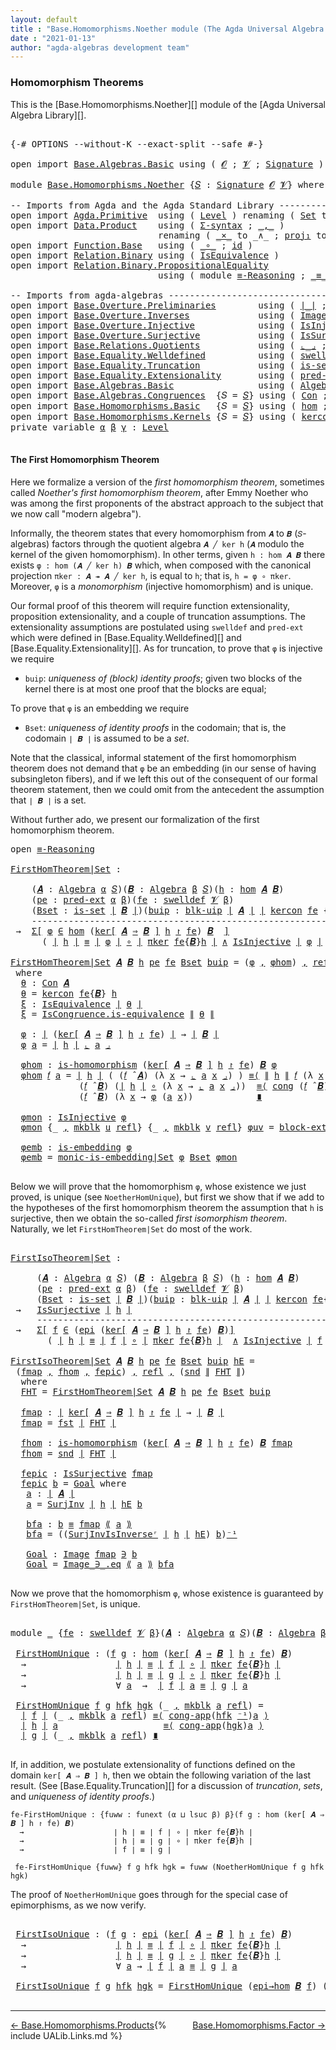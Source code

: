 ```yaml
---
layout: default
title : "Base.Homomorphisms.Noether module (The Agda Universal Algebra Library)"
date : "2021-01-13"
author: "agda-algebras development team"
---
```


### <a id="homomorphism-theorems">Homomorphism Theorems</a>

This is the [Base.Homomorphisms.Noether][] module of the [Agda Universal Algebra Library][].

<pre class="Agda">

<a id="337" class="Symbol">{-#</a> <a id="341" class="Keyword">OPTIONS</a> <a id="349" class="Pragma">--without-K</a> <a id="361" class="Pragma">--exact-split</a> <a id="375" class="Pragma">--safe</a> <a id="382" class="Symbol">#-}</a>

<a id="387" class="Keyword">open</a> <a id="392" class="Keyword">import</a> <a id="399" href="Base.Algebras.Basic.html" class="Module">Base.Algebras.Basic</a> <a id="419" class="Keyword">using</a> <a id="425" class="Symbol">(</a> <a id="427" href="Base.Algebras.Basic.html#1160" class="Generalizable">𝓞</a> <a id="429" class="Symbol">;</a> <a id="431" href="Base.Algebras.Basic.html#1162" class="Generalizable">𝓥</a> <a id="433" class="Symbol">;</a> <a id="435" href="Base.Algebras.Basic.html#3888" class="Function">Signature</a> <a id="445" class="Symbol">)</a>

<a id="448" class="Keyword">module</a> <a id="455" href="Base.Homomorphisms.Noether.html" class="Module">Base.Homomorphisms.Noether</a> <a id="482" class="Symbol">{</a><a id="483" href="Base.Homomorphisms.Noether.html#483" class="Bound">𝑆</a> <a id="485" class="Symbol">:</a> <a id="487" href="Base.Algebras.Basic.html#3888" class="Function">Signature</a> <a id="497" href="Base.Algebras.Basic.html#1160" class="Generalizable">𝓞</a> <a id="499" href="Base.Algebras.Basic.html#1162" class="Generalizable">𝓥</a><a id="500" class="Symbol">}</a> <a id="502" class="Keyword">where</a>

<a id="509" class="Comment">-- Imports from Agda and the Agda Standard Library ---------------------------------------</a>
<a id="600" class="Keyword">open</a> <a id="605" class="Keyword">import</a> <a id="612" href="Agda.Primitive.html" class="Module">Agda.Primitive</a>  <a id="628" class="Keyword">using</a> <a id="634" class="Symbol">(</a> <a id="636" href="Agda.Primitive.html#597" class="Postulate">Level</a> <a id="642" class="Symbol">)</a> <a id="644" class="Keyword">renaming</a> <a id="653" class="Symbol">(</a> <a id="655" href="Agda.Primitive.html#326" class="Primitive">Set</a> <a id="659" class="Symbol">to</a> <a id="662" class="Primitive">Type</a> <a id="667" class="Symbol">)</a>
<a id="669" class="Keyword">open</a> <a id="674" class="Keyword">import</a> <a id="681" href="Data.Product.html" class="Module">Data.Product</a>    <a id="697" class="Keyword">using</a> <a id="703" class="Symbol">(</a> <a id="705" href="Data.Product.html#916" class="Function">Σ-syntax</a> <a id="714" class="Symbol">;</a> <a id="716" href="Agda.Builtin.Sigma.html#236" class="InductiveConstructor Operator">_,_</a> <a id="720" class="Symbol">)</a>
                            <a id="750" class="Keyword">renaming</a> <a id="759" class="Symbol">(</a> <a id="761" href="Data.Product.html#1167" class="Function Operator">_×_</a> <a id="765" class="Symbol">to</a> <a id="768" class="Function Operator">_∧_</a> <a id="772" class="Symbol">;</a> <a id="774" href="Agda.Builtin.Sigma.html#252" class="Field">proj₁</a> <a id="780" class="Symbol">to</a> <a id="783" class="Field">fst</a> <a id="787" class="Symbol">;</a> <a id="789" href="Agda.Builtin.Sigma.html#264" class="Field">proj₂</a> <a id="795" class="Symbol">to</a> <a id="798" class="Field">snd</a><a id="801" class="Symbol">)</a>
<a id="803" class="Keyword">open</a> <a id="808" class="Keyword">import</a> <a id="815" href="Function.Base.html" class="Module">Function.Base</a>   <a id="831" class="Keyword">using</a> <a id="837" class="Symbol">(</a> <a id="839" href="Function.Base.html#1031" class="Function Operator">_∘_</a> <a id="843" class="Symbol">;</a> <a id="845" href="Function.Base.html#615" class="Function">id</a> <a id="848" class="Symbol">)</a>
<a id="850" class="Keyword">open</a> <a id="855" class="Keyword">import</a> <a id="862" href="Relation.Binary.html" class="Module">Relation.Binary</a> <a id="878" class="Keyword">using</a> <a id="884" class="Symbol">(</a> <a id="886" href="Relation.Binary.Structures.html#1522" class="Record">IsEquivalence</a> <a id="900" class="Symbol">)</a>
<a id="902" class="Keyword">open</a> <a id="907" class="Keyword">import</a> <a id="914" href="Relation.Binary.PropositionalEquality.html" class="Module">Relation.Binary.PropositionalEquality</a>
                            <a id="980" class="Keyword">using</a> <a id="986" class="Symbol">(</a> <a id="988" class="Keyword">module</a> <a id="995" href="Relation.Binary.PropositionalEquality.Core.html#2708" class="Module">≡-Reasoning</a> <a id="1007" class="Symbol">;</a> <a id="1009" href="Agda.Builtin.Equality.html#151" class="Datatype Operator">_≡_</a> <a id="1013" class="Symbol">;</a> <a id="1015" href="Relation.Binary.PropositionalEquality.Core.html#1130" class="Function">cong</a> <a id="1020" class="Symbol">;</a> <a id="1022" href="Agda.Builtin.Equality.html#208" class="InductiveConstructor">refl</a> <a id="1027" class="Symbol">;</a> <a id="1029" href="Relation.Binary.PropositionalEquality.Core.html#1461" class="Function">cong-app</a> <a id="1038" class="Symbol">)</a>

<a id="1041" class="Comment">-- Imports from agda-algebras --------------------------------------------------------------</a>
<a id="1134" class="Keyword">open</a> <a id="1139" class="Keyword">import</a> <a id="1146" href="Base.Overture.Preliminaries.html" class="Module">Base.Overture.Preliminaries</a>        <a id="1181" class="Keyword">using</a> <a id="1187" class="Symbol">(</a> <a id="1189" href="Base.Overture.Preliminaries.html#4402" class="Function Operator">∣_∣</a> <a id="1193" class="Symbol">;</a> <a id="1195" href="Base.Overture.Preliminaries.html#4440" class="Function Operator">∥_∥</a> <a id="1199" class="Symbol">;</a> <a id="1201" href="Base.Overture.Preliminaries.html#4995" class="Function Operator">_⁻¹</a> <a id="1205" class="Symbol">)</a>
<a id="1207" class="Keyword">open</a> <a id="1212" class="Keyword">import</a> <a id="1219" href="Base.Overture.Inverses.html" class="Module">Base.Overture.Inverses</a>             <a id="1254" class="Keyword">using</a> <a id="1260" class="Symbol">(</a> <a id="1262" href="Base.Overture.Inverses.html#1097" class="Datatype Operator">Image_∋_</a> <a id="1271" class="Symbol">)</a>
<a id="1273" class="Keyword">open</a> <a id="1278" class="Keyword">import</a> <a id="1285" href="Base.Overture.Injective.html" class="Module">Base.Overture.Injective</a>            <a id="1320" class="Keyword">using</a> <a id="1326" class="Symbol">(</a> <a id="1328" href="Base.Overture.Injective.html#1280" class="Function">IsInjective</a> <a id="1340" class="Symbol">)</a>
<a id="1342" class="Keyword">open</a> <a id="1347" class="Keyword">import</a> <a id="1354" href="Base.Overture.Surjective.html" class="Module">Base.Overture.Surjective</a>           <a id="1389" class="Keyword">using</a> <a id="1395" class="Symbol">(</a> <a id="1397" href="Base.Overture.Surjective.html#1692" class="Function">IsSurjective</a> <a id="1410" class="Symbol">;</a> <a id="1412" href="Base.Overture.Surjective.html#2311" class="Function">SurjInv</a> <a id="1420" class="Symbol">;</a> <a id="1422" href="Base.Overture.Surjective.html#2621" class="Function">SurjInvIsInverseʳ</a> <a id="1440" class="Symbol">)</a>
<a id="1442" class="Keyword">open</a> <a id="1447" class="Keyword">import</a> <a id="1454" href="Base.Relations.Quotients.html" class="Module">Base.Relations.Quotients</a>           <a id="1489" class="Keyword">using</a> <a id="1495" class="Symbol">(</a> <a id="1497" href="Base.Relations.Quotients.html#5597" class="Function Operator">⌞_⌟</a> <a id="1501" class="Symbol">;</a> <a id="1503" href="Base.Relations.Quotients.html#4797" class="InductiveConstructor">mkblk</a> <a id="1509" class="Symbol">;</a> <a id="1511" href="Base.Relations.Quotients.html#5406" class="Function Operator">⟪_⟫</a> <a id="1515" class="Symbol">)</a>
<a id="1517" class="Keyword">open</a> <a id="1522" class="Keyword">import</a> <a id="1529" href="Base.Equality.Welldefined.html" class="Module">Base.Equality.Welldefined</a>          <a id="1564" class="Keyword">using</a> <a id="1570" class="Symbol">(</a> <a id="1572" href="Base.Equality.Welldefined.html#2671" class="Function">swelldef</a> <a id="1581" class="Symbol">)</a>
<a id="1583" class="Keyword">open</a> <a id="1588" class="Keyword">import</a> <a id="1595" href="Base.Equality.Truncation.html" class="Module">Base.Equality.Truncation</a>           <a id="1630" class="Keyword">using</a> <a id="1636" class="Symbol">(</a> <a id="1638" href="Base.Equality.Truncation.html#6546" class="Function">is-set</a> <a id="1645" class="Symbol">;</a> <a id="1647" href="Base.Equality.Truncation.html#10819" class="Function">blk-uip</a> <a id="1655" class="Symbol">;</a> <a id="1657" href="Base.Equality.Truncation.html#7317" class="Function">is-embedding</a> <a id="1670" class="Symbol">;</a> <a id="1672" href="Base.Equality.Truncation.html#9390" class="Function">monic-is-embedding|Set</a> <a id="1695" class="Symbol">)</a>
<a id="1697" class="Keyword">open</a> <a id="1702" class="Keyword">import</a> <a id="1709" href="Base.Equality.Extensionality.html" class="Module">Base.Equality.Extensionality</a>       <a id="1744" class="Keyword">using</a> <a id="1750" class="Symbol">(</a> <a id="1752" href="Base.Equality.Extensionality.html#3111" class="Function">pred-ext</a> <a id="1761" class="Symbol">;</a> <a id="1763" href="Base.Equality.Extensionality.html#4708" class="Function">block-ext|uip</a> <a id="1777" class="Symbol">)</a>
<a id="1779" class="Keyword">open</a> <a id="1784" class="Keyword">import</a> <a id="1791" href="Base.Algebras.Basic.html" class="Module">Base.Algebras.Basic</a>                <a id="1826" class="Keyword">using</a> <a id="1832" class="Symbol">(</a> <a id="1834" href="Base.Algebras.Basic.html#6257" class="Function">Algebra</a> <a id="1842" class="Symbol">;</a> <a id="1844" href="Base.Algebras.Basic.html#9364" class="Function Operator">_̂_</a><a id="1847" class="Symbol">)</a>
<a id="1849" class="Keyword">open</a> <a id="1854" class="Keyword">import</a> <a id="1861" href="Base.Algebras.Congruences.html" class="Module">Base.Algebras.Congruences</a>  <a id="1888" class="Symbol">{</a><a id="1889" class="Argument">𝑆</a> <a id="1891" class="Symbol">=</a> <a id="1893" href="Base.Homomorphisms.Noether.html#483" class="Bound">𝑆</a><a id="1894" class="Symbol">}</a> <a id="1896" class="Keyword">using</a> <a id="1902" class="Symbol">(</a> <a id="1904" href="Base.Algebras.Congruences.html#2039" class="Function">Con</a> <a id="1908" class="Symbol">;</a> <a id="1910" href="Base.Algebras.Congruences.html#1853" class="Record">IsCongruence</a> <a id="1923" class="Symbol">)</a>
<a id="1925" class="Keyword">open</a> <a id="1930" class="Keyword">import</a> <a id="1937" href="Base.Homomorphisms.Basic.html" class="Module">Base.Homomorphisms.Basic</a>   <a id="1964" class="Symbol">{</a><a id="1965" class="Argument">𝑆</a> <a id="1967" class="Symbol">=</a> <a id="1969" href="Base.Homomorphisms.Noether.html#483" class="Bound">𝑆</a><a id="1970" class="Symbol">}</a> <a id="1972" class="Keyword">using</a> <a id="1978" class="Symbol">(</a> <a id="1980" href="Base.Homomorphisms.Basic.html#2682" class="Function">hom</a> <a id="1984" class="Symbol">;</a> <a id="1986" href="Base.Homomorphisms.Basic.html#2573" class="Function">is-homomorphism</a> <a id="2002" class="Symbol">;</a> <a id="2004" href="Base.Homomorphisms.Basic.html#4326" class="Function">epi</a> <a id="2008" class="Symbol">;</a> <a id="2010" href="Base.Homomorphisms.Basic.html#4787" class="Function">epi→hom</a> <a id="2018" class="Symbol">)</a>
<a id="2020" class="Keyword">open</a> <a id="2025" class="Keyword">import</a> <a id="2032" href="Base.Homomorphisms.Kernels.html" class="Module">Base.Homomorphisms.Kernels</a> <a id="2059" class="Symbol">{</a><a id="2060" class="Argument">𝑆</a> <a id="2062" class="Symbol">=</a> <a id="2064" href="Base.Homomorphisms.Noether.html#483" class="Bound">𝑆</a><a id="2065" class="Symbol">}</a> <a id="2067" class="Keyword">using</a> <a id="2073" class="Symbol">(</a> <a id="2075" href="Base.Homomorphisms.Kernels.html#2677" class="Function">kercon</a> <a id="2082" class="Symbol">;</a> <a id="2084" href="Base.Homomorphisms.Kernels.html#3085" class="Function Operator">ker[_⇒_]_↾_</a> <a id="2096" class="Symbol">;</a> <a id="2098" href="Base.Homomorphisms.Kernels.html#4574" class="Function">πker</a> <a id="2103" class="Symbol">)</a>
<a id="2105" class="Keyword">private</a> <a id="2113" class="Keyword">variable</a> <a id="2122" href="Base.Homomorphisms.Noether.html#2122" class="Generalizable">α</a> <a id="2124" href="Base.Homomorphisms.Noether.html#2124" class="Generalizable">β</a> <a id="2126" href="Base.Homomorphisms.Noether.html#2126" class="Generalizable">γ</a> <a id="2128" class="Symbol">:</a> <a id="2130" href="Agda.Primitive.html#597" class="Postulate">Level</a>

</pre>


#### <a id="the-first-homomorphism-theorem">The First Homomorphism Theorem</a>

Here we formalize a version of the *first homomorphism theorem*, sometimes called *Noether's first homomorphism theorem*, after Emmy Noether who was among the first proponents of the abstract approach to the subject that we now call "modern algebra").

Informally, the theorem states that every homomorphism from `𝑨` to `𝑩` (`𝑆`-algebras) factors through the quotient algebra `𝑨 ╱ ker h` (`𝑨` modulo the kernel of the given homomorphism).  In other terms, given `h : hom 𝑨 𝑩` there exists `φ : hom (𝑨 ╱ ker h) 𝑩` which, when composed with the canonical projection `πker : 𝑨 ↠ 𝑨 ╱ ker h`, is equal to `h`; that is, `h = φ ∘ πker`.  Moreover, `φ` is a *monomorphism* (injective homomorphism) and is unique.

Our formal proof of this theorem will require function extensionality, proposition extensionality, and a couple of truncation assumptions.  The extensionality assumptions are postulated using `swelldef` and `pred-ext` which were defined in [Base.Equality.Welldefined][] and [Base.Equality.Extensionality][]. As for truncation, to prove that `φ` is injective we require

+ `buip`: *uniqueness of (block) identity proofs*; given two blocks of the kernel there is at most one proof that the blocks are equal;

To prove that `φ` is an embedding we require

+ `Bset`: *uniqueness of identity proofs* in the codomain; that is, the codomain `∣ 𝑩 ∣` is assumed to be a *set*.

Note that the classical, informal statement of the first homomorphism theorem does not demand that `φ` be an embedding (in our sense of having subsingleton fibers), and if we left this out of the consequent of our formal theorem statement, then we could omit from the antecedent the assumption that `∣ 𝑩 ∣` is a set.

Without further ado, we present our formalization of the first homomorphism theorem.

<pre class="Agda">
<a id="4022" class="Keyword">open</a> <a id="4027" href="Relation.Binary.PropositionalEquality.Core.html#2708" class="Module">≡-Reasoning</a>

<a id="FirstHomTheorem|Set"></a><a id="4040" href="Base.Homomorphisms.Noether.html#4040" class="Function">FirstHomTheorem|Set</a> <a id="4060" class="Symbol">:</a>

    <a id="4067" class="Symbol">(</a><a id="4068" href="Base.Homomorphisms.Noether.html#4068" class="Bound">𝑨</a> <a id="4070" class="Symbol">:</a> <a id="4072" href="Base.Algebras.Basic.html#6257" class="Function">Algebra</a> <a id="4080" href="Base.Homomorphisms.Noether.html#2122" class="Generalizable">α</a> <a id="4082" href="Base.Homomorphisms.Noether.html#483" class="Bound">𝑆</a><a id="4083" class="Symbol">)(</a><a id="4085" href="Base.Homomorphisms.Noether.html#4085" class="Bound">𝑩</a> <a id="4087" class="Symbol">:</a> <a id="4089" href="Base.Algebras.Basic.html#6257" class="Function">Algebra</a> <a id="4097" href="Base.Homomorphisms.Noether.html#2124" class="Generalizable">β</a> <a id="4099" href="Base.Homomorphisms.Noether.html#483" class="Bound">𝑆</a><a id="4100" class="Symbol">)(</a><a id="4102" href="Base.Homomorphisms.Noether.html#4102" class="Bound">h</a> <a id="4104" class="Symbol">:</a> <a id="4106" href="Base.Homomorphisms.Basic.html#2682" class="Function">hom</a> <a id="4110" href="Base.Homomorphisms.Noether.html#4068" class="Bound">𝑨</a> <a id="4112" href="Base.Homomorphisms.Noether.html#4085" class="Bound">𝑩</a><a id="4113" class="Symbol">)</a>
    <a id="4119" class="Symbol">(</a><a id="4120" href="Base.Homomorphisms.Noether.html#4120" class="Bound">pe</a> <a id="4123" class="Symbol">:</a> <a id="4125" href="Base.Equality.Extensionality.html#3111" class="Function">pred-ext</a> <a id="4134" href="Base.Homomorphisms.Noether.html#2122" class="Generalizable">α</a> <a id="4136" href="Base.Homomorphisms.Noether.html#2124" class="Generalizable">β</a><a id="4137" class="Symbol">)(</a><a id="4139" href="Base.Homomorphisms.Noether.html#4139" class="Bound">fe</a> <a id="4142" class="Symbol">:</a> <a id="4144" href="Base.Equality.Welldefined.html#2671" class="Function">swelldef</a> <a id="4153" href="Base.Homomorphisms.Noether.html#499" class="Bound">𝓥</a> <a id="4155" href="Base.Homomorphisms.Noether.html#2124" class="Generalizable">β</a><a id="4156" class="Symbol">)</a>                          <a id="4183" class="Comment">-- extensionality assumptions</a>
    <a id="4217" class="Symbol">(</a><a id="4218" href="Base.Homomorphisms.Noether.html#4218" class="Bound">Bset</a> <a id="4223" class="Symbol">:</a> <a id="4225" href="Base.Equality.Truncation.html#6546" class="Function">is-set</a> <a id="4232" href="Base.Overture.Preliminaries.html#4402" class="Function Operator">∣</a> <a id="4234" href="Base.Homomorphisms.Noether.html#4085" class="Bound">𝑩</a> <a id="4236" href="Base.Overture.Preliminaries.html#4402" class="Function Operator">∣</a><a id="4237" class="Symbol">)(</a><a id="4239" href="Base.Homomorphisms.Noether.html#4239" class="Bound">buip</a> <a id="4244" class="Symbol">:</a> <a id="4246" href="Base.Equality.Truncation.html#10819" class="Function">blk-uip</a> <a id="4254" href="Base.Overture.Preliminaries.html#4402" class="Function Operator">∣</a> <a id="4256" href="Base.Homomorphisms.Noether.html#4068" class="Bound">𝑨</a> <a id="4258" href="Base.Overture.Preliminaries.html#4402" class="Function Operator">∣</a> <a id="4260" href="Base.Overture.Preliminaries.html#4402" class="Function Operator">∣</a> <a id="4262" href="Base.Homomorphisms.Kernels.html#2677" class="Function">kercon</a> <a id="4269" href="Base.Homomorphisms.Noether.html#4139" class="Bound">fe</a> <a id="4272" class="Symbol">{</a><a id="4273" href="Base.Homomorphisms.Noether.html#4085" class="Bound">𝑩</a><a id="4274" class="Symbol">}</a> <a id="4276" href="Base.Homomorphisms.Noether.html#4102" class="Bound">h</a> <a id="4278" href="Base.Overture.Preliminaries.html#4402" class="Function Operator">∣</a><a id="4279" class="Symbol">)</a> <a id="4281" class="Comment">-- truncation assumptions</a>
    <a id="4311" class="Comment">----------------------------------------------------------------</a>
 <a id="4377" class="Symbol">→</a>  <a id="4380" href="Data.Product.html#916" class="Function">Σ[</a> <a id="4383" href="Base.Homomorphisms.Noether.html#4383" class="Bound">φ</a> <a id="4385" href="Data.Product.html#916" class="Function">∈</a> <a id="4387" href="Base.Homomorphisms.Basic.html#2682" class="Function">hom</a> <a id="4391" class="Symbol">(</a><a id="4392" href="Base.Homomorphisms.Kernels.html#3085" class="Function Operator">ker[</a> <a id="4397" href="Base.Homomorphisms.Noether.html#4068" class="Bound">𝑨</a> <a id="4399" href="Base.Homomorphisms.Kernels.html#3085" class="Function Operator">⇒</a> <a id="4401" href="Base.Homomorphisms.Noether.html#4085" class="Bound">𝑩</a> <a id="4403" href="Base.Homomorphisms.Kernels.html#3085" class="Function Operator">]</a> <a id="4405" href="Base.Homomorphisms.Noether.html#4102" class="Bound">h</a> <a id="4407" href="Base.Homomorphisms.Kernels.html#3085" class="Function Operator">↾</a> <a id="4409" href="Base.Homomorphisms.Noether.html#4139" class="Bound">fe</a><a id="4411" class="Symbol">)</a> <a id="4413" href="Base.Homomorphisms.Noether.html#4085" class="Bound">𝑩</a>  <a id="4416" href="Data.Product.html#916" class="Function">]</a>
      <a id="4424" class="Symbol">(</a> <a id="4426" href="Base.Overture.Preliminaries.html#4402" class="Function Operator">∣</a> <a id="4428" href="Base.Homomorphisms.Noether.html#4102" class="Bound">h</a> <a id="4430" href="Base.Overture.Preliminaries.html#4402" class="Function Operator">∣</a> <a id="4432" href="Agda.Builtin.Equality.html#151" class="Datatype Operator">≡</a> <a id="4434" href="Base.Overture.Preliminaries.html#4402" class="Function Operator">∣</a> <a id="4436" href="Base.Homomorphisms.Noether.html#4383" class="Bound">φ</a> <a id="4438" href="Base.Overture.Preliminaries.html#4402" class="Function Operator">∣</a> <a id="4440" href="Function.Base.html#1031" class="Function Operator">∘</a> <a id="4442" href="Base.Overture.Preliminaries.html#4402" class="Function Operator">∣</a> <a id="4444" href="Base.Homomorphisms.Kernels.html#4574" class="Function">πker</a> <a id="4449" href="Base.Homomorphisms.Noether.html#4139" class="Bound">fe</a><a id="4451" class="Symbol">{</a><a id="4452" href="Base.Homomorphisms.Noether.html#4085" class="Bound">𝑩</a><a id="4453" class="Symbol">}</a><a id="4454" href="Base.Homomorphisms.Noether.html#4102" class="Bound">h</a> <a id="4456" href="Base.Overture.Preliminaries.html#4402" class="Function Operator">∣</a> <a id="4458" href="Base.Homomorphisms.Noether.html#768" class="Function Operator">∧</a> <a id="4460" href="Base.Overture.Injective.html#1280" class="Function">IsInjective</a> <a id="4472" href="Base.Overture.Preliminaries.html#4402" class="Function Operator">∣</a> <a id="4474" href="Base.Homomorphisms.Noether.html#4383" class="Bound">φ</a> <a id="4476" href="Base.Overture.Preliminaries.html#4402" class="Function Operator">∣</a>  <a id="4479" href="Base.Homomorphisms.Noether.html#768" class="Function Operator">∧</a>  <a id="4482" href="Base.Equality.Truncation.html#7317" class="Function">is-embedding</a> <a id="4495" href="Base.Overture.Preliminaries.html#4402" class="Function Operator">∣</a> <a id="4497" href="Base.Homomorphisms.Noether.html#4383" class="Bound">φ</a> <a id="4499" href="Base.Overture.Preliminaries.html#4402" class="Function Operator">∣</a>  <a id="4502" class="Symbol">)</a>

<a id="4505" href="Base.Homomorphisms.Noether.html#4040" class="Function">FirstHomTheorem|Set</a> <a id="4525" href="Base.Homomorphisms.Noether.html#4525" class="Bound">𝑨</a> <a id="4527" href="Base.Homomorphisms.Noether.html#4527" class="Bound">𝑩</a> <a id="4529" href="Base.Homomorphisms.Noether.html#4529" class="Bound">h</a> <a id="4531" href="Base.Homomorphisms.Noether.html#4531" class="Bound">pe</a> <a id="4534" href="Base.Homomorphisms.Noether.html#4534" class="Bound">fe</a> <a id="4537" href="Base.Homomorphisms.Noether.html#4537" class="Bound">Bset</a> <a id="4542" href="Base.Homomorphisms.Noether.html#4542" class="Bound">buip</a> <a id="4547" class="Symbol">=</a> <a id="4549" class="Symbol">(</a><a id="4550" href="Base.Homomorphisms.Noether.html#4690" class="Function">φ</a> <a id="4552" href="Agda.Builtin.Sigma.html#236" class="InductiveConstructor Operator">,</a> <a id="4554" href="Base.Homomorphisms.Noether.html#4751" class="Function">φhom</a><a id="4558" class="Symbol">)</a> <a id="4560" href="Agda.Builtin.Sigma.html#236" class="InductiveConstructor Operator">,</a> <a id="4562" href="Agda.Builtin.Equality.html#208" class="InductiveConstructor">refl</a> <a id="4567" href="Agda.Builtin.Sigma.html#236" class="InductiveConstructor Operator">,</a> <a id="4569" href="Base.Homomorphisms.Noether.html#5001" class="Function">φmon</a> <a id="4574" href="Agda.Builtin.Sigma.html#236" class="InductiveConstructor Operator">,</a> <a id="4576" href="Base.Homomorphisms.Noether.html#5104" class="Function">φemb</a>
 <a id="4582" class="Keyword">where</a>
  <a id="4590" href="Base.Homomorphisms.Noether.html#4590" class="Function">θ</a> <a id="4592" class="Symbol">:</a> <a id="4594" href="Base.Algebras.Congruences.html#2039" class="Function">Con</a> <a id="4598" href="Base.Homomorphisms.Noether.html#4525" class="Bound">𝑨</a>
  <a id="4602" href="Base.Homomorphisms.Noether.html#4590" class="Function">θ</a> <a id="4604" class="Symbol">=</a> <a id="4606" href="Base.Homomorphisms.Kernels.html#2677" class="Function">kercon</a> <a id="4613" href="Base.Homomorphisms.Noether.html#4534" class="Bound">fe</a><a id="4615" class="Symbol">{</a><a id="4616" href="Base.Homomorphisms.Noether.html#4527" class="Bound">𝑩</a><a id="4617" class="Symbol">}</a> <a id="4619" href="Base.Homomorphisms.Noether.html#4529" class="Bound">h</a>
  <a id="4623" href="Base.Homomorphisms.Noether.html#4623" class="Function">ξ</a> <a id="4625" class="Symbol">:</a> <a id="4627" href="Relation.Binary.Structures.html#1522" class="Record">IsEquivalence</a> <a id="4641" href="Base.Overture.Preliminaries.html#4402" class="Function Operator">∣</a> <a id="4643" href="Base.Homomorphisms.Noether.html#4590" class="Function">θ</a> <a id="4645" href="Base.Overture.Preliminaries.html#4402" class="Function Operator">∣</a>
  <a id="4649" href="Base.Homomorphisms.Noether.html#4623" class="Function">ξ</a> <a id="4651" class="Symbol">=</a> <a id="4653" href="Base.Algebras.Congruences.html#1960" class="Field">IsCongruence.is-equivalence</a> <a id="4681" href="Base.Overture.Preliminaries.html#4440" class="Function Operator">∥</a> <a id="4683" href="Base.Homomorphisms.Noether.html#4590" class="Function">θ</a> <a id="4685" href="Base.Overture.Preliminaries.html#4440" class="Function Operator">∥</a>

  <a id="4690" href="Base.Homomorphisms.Noether.html#4690" class="Function">φ</a> <a id="4692" class="Symbol">:</a> <a id="4694" href="Base.Overture.Preliminaries.html#4402" class="Function Operator">∣</a> <a id="4696" class="Symbol">(</a><a id="4697" href="Base.Homomorphisms.Kernels.html#3085" class="Function Operator">ker[</a> <a id="4702" href="Base.Homomorphisms.Noether.html#4525" class="Bound">𝑨</a> <a id="4704" href="Base.Homomorphisms.Kernels.html#3085" class="Function Operator">⇒</a> <a id="4706" href="Base.Homomorphisms.Noether.html#4527" class="Bound">𝑩</a> <a id="4708" href="Base.Homomorphisms.Kernels.html#3085" class="Function Operator">]</a> <a id="4710" href="Base.Homomorphisms.Noether.html#4529" class="Bound">h</a> <a id="4712" href="Base.Homomorphisms.Kernels.html#3085" class="Function Operator">↾</a> <a id="4714" href="Base.Homomorphisms.Noether.html#4534" class="Bound">fe</a><a id="4716" class="Symbol">)</a> <a id="4718" href="Base.Overture.Preliminaries.html#4402" class="Function Operator">∣</a> <a id="4720" class="Symbol">→</a> <a id="4722" href="Base.Overture.Preliminaries.html#4402" class="Function Operator">∣</a> <a id="4724" href="Base.Homomorphisms.Noether.html#4527" class="Bound">𝑩</a> <a id="4726" href="Base.Overture.Preliminaries.html#4402" class="Function Operator">∣</a>
  <a id="4730" href="Base.Homomorphisms.Noether.html#4690" class="Function">φ</a> <a id="4732" href="Base.Homomorphisms.Noether.html#4732" class="Bound">a</a> <a id="4734" class="Symbol">=</a> <a id="4736" href="Base.Overture.Preliminaries.html#4402" class="Function Operator">∣</a> <a id="4738" href="Base.Homomorphisms.Noether.html#4529" class="Bound">h</a> <a id="4740" href="Base.Overture.Preliminaries.html#4402" class="Function Operator">∣</a> <a id="4742" href="Base.Relations.Quotients.html#5597" class="Function Operator">⌞</a> <a id="4744" href="Base.Homomorphisms.Noether.html#4732" class="Bound">a</a> <a id="4746" href="Base.Relations.Quotients.html#5597" class="Function Operator">⌟</a>

  <a id="4751" href="Base.Homomorphisms.Noether.html#4751" class="Function">φhom</a> <a id="4756" class="Symbol">:</a> <a id="4758" href="Base.Homomorphisms.Basic.html#2573" class="Function">is-homomorphism</a> <a id="4774" class="Symbol">(</a><a id="4775" href="Base.Homomorphisms.Kernels.html#3085" class="Function Operator">ker[</a> <a id="4780" href="Base.Homomorphisms.Noether.html#4525" class="Bound">𝑨</a> <a id="4782" href="Base.Homomorphisms.Kernels.html#3085" class="Function Operator">⇒</a> <a id="4784" href="Base.Homomorphisms.Noether.html#4527" class="Bound">𝑩</a> <a id="4786" href="Base.Homomorphisms.Kernels.html#3085" class="Function Operator">]</a> <a id="4788" href="Base.Homomorphisms.Noether.html#4529" class="Bound">h</a> <a id="4790" href="Base.Homomorphisms.Kernels.html#3085" class="Function Operator">↾</a> <a id="4792" href="Base.Homomorphisms.Noether.html#4534" class="Bound">fe</a><a id="4794" class="Symbol">)</a> <a id="4796" href="Base.Homomorphisms.Noether.html#4527" class="Bound">𝑩</a> <a id="4798" href="Base.Homomorphisms.Noether.html#4690" class="Function">φ</a>
  <a id="4802" href="Base.Homomorphisms.Noether.html#4751" class="Function">φhom</a> <a id="4807" href="Base.Homomorphisms.Noether.html#4807" class="Bound">𝑓</a> <a id="4809" href="Base.Homomorphisms.Noether.html#4809" class="Bound">a</a> <a id="4811" class="Symbol">=</a> <a id="4813" href="Base.Overture.Preliminaries.html#4402" class="Function Operator">∣</a> <a id="4815" href="Base.Homomorphisms.Noether.html#4529" class="Bound">h</a> <a id="4817" href="Base.Overture.Preliminaries.html#4402" class="Function Operator">∣</a> <a id="4819" class="Symbol">(</a> <a id="4821" class="Symbol">(</a><a id="4822" href="Base.Homomorphisms.Noether.html#4807" class="Bound">𝑓</a> <a id="4824" href="Base.Algebras.Basic.html#9364" class="Function Operator">̂</a> <a id="4826" href="Base.Homomorphisms.Noether.html#4525" class="Bound">𝑨</a><a id="4827" class="Symbol">)</a> <a id="4829" class="Symbol">(λ</a> <a id="4832" href="Base.Homomorphisms.Noether.html#4832" class="Bound">x</a> <a id="4834" class="Symbol">→</a> <a id="4836" href="Base.Relations.Quotients.html#5597" class="Function Operator">⌞</a> <a id="4838" href="Base.Homomorphisms.Noether.html#4809" class="Bound">a</a> <a id="4840" href="Base.Homomorphisms.Noether.html#4832" class="Bound">x</a> <a id="4842" href="Base.Relations.Quotients.html#5597" class="Function Operator">⌟</a><a id="4843" class="Symbol">)</a> <a id="4845" class="Symbol">)</a> <a id="4847" href="Relation.Binary.PropositionalEquality.Core.html#2923" class="Function">≡⟨</a> <a id="4850" href="Base.Overture.Preliminaries.html#4440" class="Function Operator">∥</a> <a id="4852" href="Base.Homomorphisms.Noether.html#4529" class="Bound">h</a> <a id="4854" href="Base.Overture.Preliminaries.html#4440" class="Function Operator">∥</a> <a id="4856" href="Base.Homomorphisms.Noether.html#4807" class="Bound">𝑓</a> <a id="4858" class="Symbol">(λ</a> <a id="4861" href="Base.Homomorphisms.Noether.html#4861" class="Bound">x</a> <a id="4863" class="Symbol">→</a> <a id="4865" href="Base.Relations.Quotients.html#5597" class="Function Operator">⌞</a> <a id="4867" href="Base.Homomorphisms.Noether.html#4809" class="Bound">a</a> <a id="4869" href="Base.Homomorphisms.Noether.html#4861" class="Bound">x</a> <a id="4871" href="Base.Relations.Quotients.html#5597" class="Function Operator">⌟</a><a id="4872" class="Symbol">)</a>  <a id="4875" href="Relation.Binary.PropositionalEquality.Core.html#2923" class="Function">⟩</a>
             <a id="4890" class="Symbol">(</a><a id="4891" href="Base.Homomorphisms.Noether.html#4807" class="Bound">𝑓</a> <a id="4893" href="Base.Algebras.Basic.html#9364" class="Function Operator">̂</a> <a id="4895" href="Base.Homomorphisms.Noether.html#4527" class="Bound">𝑩</a><a id="4896" class="Symbol">)</a> <a id="4898" class="Symbol">(</a><a id="4899" href="Base.Overture.Preliminaries.html#4402" class="Function Operator">∣</a> <a id="4901" href="Base.Homomorphisms.Noether.html#4529" class="Bound">h</a> <a id="4903" href="Base.Overture.Preliminaries.html#4402" class="Function Operator">∣</a> <a id="4905" href="Function.Base.html#1031" class="Function Operator">∘</a> <a id="4907" class="Symbol">(λ</a> <a id="4910" href="Base.Homomorphisms.Noether.html#4910" class="Bound">x</a> <a id="4912" class="Symbol">→</a> <a id="4914" href="Base.Relations.Quotients.html#5597" class="Function Operator">⌞</a> <a id="4916" href="Base.Homomorphisms.Noether.html#4809" class="Bound">a</a> <a id="4918" href="Base.Homomorphisms.Noether.html#4910" class="Bound">x</a> <a id="4920" href="Base.Relations.Quotients.html#5597" class="Function Operator">⌟</a><a id="4921" class="Symbol">))</a>  <a id="4925" href="Relation.Binary.PropositionalEquality.Core.html#2923" class="Function">≡⟨</a> <a id="4928" href="Relation.Binary.PropositionalEquality.Core.html#1130" class="Function">cong</a> <a id="4933" class="Symbol">(</a><a id="4934" href="Base.Homomorphisms.Noether.html#4807" class="Bound">𝑓</a> <a id="4936" href="Base.Algebras.Basic.html#9364" class="Function Operator">̂</a> <a id="4938" href="Base.Homomorphisms.Noether.html#4527" class="Bound">𝑩</a><a id="4939" class="Symbol">)</a> <a id="4941" href="Agda.Builtin.Equality.html#208" class="InductiveConstructor">refl</a> <a id="4946" href="Relation.Binary.PropositionalEquality.Core.html#2923" class="Function">⟩</a>
             <a id="4961" class="Symbol">(</a><a id="4962" href="Base.Homomorphisms.Noether.html#4807" class="Bound">𝑓</a> <a id="4964" href="Base.Algebras.Basic.html#9364" class="Function Operator">̂</a> <a id="4966" href="Base.Homomorphisms.Noether.html#4527" class="Bound">𝑩</a><a id="4967" class="Symbol">)</a> <a id="4969" class="Symbol">(λ</a> <a id="4972" href="Base.Homomorphisms.Noether.html#4972" class="Bound">x</a> <a id="4974" class="Symbol">→</a> <a id="4976" href="Base.Homomorphisms.Noether.html#4690" class="Function">φ</a> <a id="4978" class="Symbol">(</a><a id="4979" href="Base.Homomorphisms.Noether.html#4809" class="Bound">a</a> <a id="4981" href="Base.Homomorphisms.Noether.html#4972" class="Bound">x</a><a id="4982" class="Symbol">))</a>            <a id="4996" href="Relation.Binary.PropositionalEquality.Core.html#3105" class="Function Operator">∎</a>

  <a id="5001" href="Base.Homomorphisms.Noether.html#5001" class="Function">φmon</a> <a id="5006" class="Symbol">:</a> <a id="5008" href="Base.Overture.Injective.html#1280" class="Function">IsInjective</a> <a id="5020" href="Base.Homomorphisms.Noether.html#4690" class="Function">φ</a>
  <a id="5024" href="Base.Homomorphisms.Noether.html#5001" class="Function">φmon</a> <a id="5029" class="Symbol">{_</a> <a id="5032" href="Agda.Builtin.Sigma.html#236" class="InductiveConstructor Operator">,</a> <a id="5034" href="Base.Relations.Quotients.html#4797" class="InductiveConstructor">mkblk</a> <a id="5040" href="Base.Homomorphisms.Noether.html#5040" class="Bound">u</a> <a id="5042" href="Agda.Builtin.Equality.html#208" class="InductiveConstructor">refl</a><a id="5046" class="Symbol">}</a> <a id="5048" class="Symbol">{_</a> <a id="5051" href="Agda.Builtin.Sigma.html#236" class="InductiveConstructor Operator">,</a> <a id="5053" href="Base.Relations.Quotients.html#4797" class="InductiveConstructor">mkblk</a> <a id="5059" href="Base.Homomorphisms.Noether.html#5059" class="Bound">v</a> <a id="5061" href="Agda.Builtin.Equality.html#208" class="InductiveConstructor">refl</a><a id="5065" class="Symbol">}</a> <a id="5067" href="Base.Homomorphisms.Noether.html#5067" class="Bound">φuv</a> <a id="5071" class="Symbol">=</a> <a id="5073" href="Base.Equality.Extensionality.html#4708" class="Function">block-ext|uip</a> <a id="5087" href="Base.Homomorphisms.Noether.html#4531" class="Bound">pe</a> <a id="5090" href="Base.Homomorphisms.Noether.html#4542" class="Bound">buip</a> <a id="5095" href="Base.Homomorphisms.Noether.html#4623" class="Function">ξ</a> <a id="5097" href="Base.Homomorphisms.Noether.html#5067" class="Bound">φuv</a>

  <a id="5104" href="Base.Homomorphisms.Noether.html#5104" class="Function">φemb</a> <a id="5109" class="Symbol">:</a> <a id="5111" href="Base.Equality.Truncation.html#7317" class="Function">is-embedding</a> <a id="5124" href="Base.Homomorphisms.Noether.html#4690" class="Function">φ</a>
  <a id="5128" href="Base.Homomorphisms.Noether.html#5104" class="Function">φemb</a> <a id="5133" class="Symbol">=</a> <a id="5135" href="Base.Equality.Truncation.html#9390" class="Function">monic-is-embedding|Set</a> <a id="5158" href="Base.Homomorphisms.Noether.html#4690" class="Function">φ</a> <a id="5160" href="Base.Homomorphisms.Noether.html#4537" class="Bound">Bset</a> <a id="5165" href="Base.Homomorphisms.Noether.html#5001" class="Function">φmon</a>

</pre>

Below we will prove that the homomorphism `φ`, whose existence we just proved, is unique (see `NoetherHomUnique`), but first we show that if we add to the hypotheses of the first homomorphism theorem the assumption that `h` is surjective, then we obtain the so-called *first isomorphism theorem*.  Naturally, we let `FirstHomTheorem|Set` do most of the work.

<pre class="Agda">

<a id="FirstIsoTheorem|Set"></a><a id="5557" href="Base.Homomorphisms.Noether.html#5557" class="Function">FirstIsoTheorem|Set</a> <a id="5577" class="Symbol">:</a>

     <a id="5585" class="Symbol">(</a><a id="5586" href="Base.Homomorphisms.Noether.html#5586" class="Bound">𝑨</a> <a id="5588" class="Symbol">:</a> <a id="5590" href="Base.Algebras.Basic.html#6257" class="Function">Algebra</a> <a id="5598" href="Base.Homomorphisms.Noether.html#2122" class="Generalizable">α</a> <a id="5600" href="Base.Homomorphisms.Noether.html#483" class="Bound">𝑆</a><a id="5601" class="Symbol">)</a> <a id="5603" class="Symbol">(</a><a id="5604" href="Base.Homomorphisms.Noether.html#5604" class="Bound">𝑩</a> <a id="5606" class="Symbol">:</a> <a id="5608" href="Base.Algebras.Basic.html#6257" class="Function">Algebra</a> <a id="5616" href="Base.Homomorphisms.Noether.html#2124" class="Generalizable">β</a> <a id="5618" href="Base.Homomorphisms.Noether.html#483" class="Bound">𝑆</a><a id="5619" class="Symbol">)</a> <a id="5621" class="Symbol">(</a><a id="5622" href="Base.Homomorphisms.Noether.html#5622" class="Bound">h</a> <a id="5624" class="Symbol">:</a> <a id="5626" href="Base.Homomorphisms.Basic.html#2682" class="Function">hom</a> <a id="5630" href="Base.Homomorphisms.Noether.html#5586" class="Bound">𝑨</a> <a id="5632" href="Base.Homomorphisms.Noether.html#5604" class="Bound">𝑩</a><a id="5633" class="Symbol">)</a>
     <a id="5640" class="Symbol">(</a><a id="5641" href="Base.Homomorphisms.Noether.html#5641" class="Bound">pe</a> <a id="5644" class="Symbol">:</a> <a id="5646" href="Base.Equality.Extensionality.html#3111" class="Function">pred-ext</a> <a id="5655" href="Base.Homomorphisms.Noether.html#2122" class="Generalizable">α</a> <a id="5657" href="Base.Homomorphisms.Noether.html#2124" class="Generalizable">β</a><a id="5658" class="Symbol">)</a> <a id="5660" class="Symbol">(</a><a id="5661" href="Base.Homomorphisms.Noether.html#5661" class="Bound">fe</a> <a id="5664" class="Symbol">:</a> <a id="5666" href="Base.Equality.Welldefined.html#2671" class="Function">swelldef</a> <a id="5675" href="Base.Homomorphisms.Noether.html#499" class="Bound">𝓥</a> <a id="5677" href="Base.Homomorphisms.Noether.html#2124" class="Generalizable">β</a><a id="5678" class="Symbol">)</a>                        <a id="5703" class="Comment">-- extensionality assumptions</a>
     <a id="5738" class="Symbol">(</a><a id="5739" href="Base.Homomorphisms.Noether.html#5739" class="Bound">Bset</a> <a id="5744" class="Symbol">:</a> <a id="5746" href="Base.Equality.Truncation.html#6546" class="Function">is-set</a> <a id="5753" href="Base.Overture.Preliminaries.html#4402" class="Function Operator">∣</a> <a id="5755" href="Base.Homomorphisms.Noether.html#5604" class="Bound">𝑩</a> <a id="5757" href="Base.Overture.Preliminaries.html#4402" class="Function Operator">∣</a><a id="5758" class="Symbol">)(</a><a id="5760" href="Base.Homomorphisms.Noether.html#5760" class="Bound">buip</a> <a id="5765" class="Symbol">:</a> <a id="5767" href="Base.Equality.Truncation.html#10819" class="Function">blk-uip</a> <a id="5775" href="Base.Overture.Preliminaries.html#4402" class="Function Operator">∣</a> <a id="5777" href="Base.Homomorphisms.Noether.html#5586" class="Bound">𝑨</a> <a id="5779" href="Base.Overture.Preliminaries.html#4402" class="Function Operator">∣</a> <a id="5781" href="Base.Overture.Preliminaries.html#4402" class="Function Operator">∣</a> <a id="5783" href="Base.Homomorphisms.Kernels.html#2677" class="Function">kercon</a> <a id="5790" href="Base.Homomorphisms.Noether.html#5661" class="Bound">fe</a><a id="5792" class="Symbol">{</a><a id="5793" href="Base.Homomorphisms.Noether.html#5604" class="Bound">𝑩</a><a id="5794" class="Symbol">}</a><a id="5795" href="Base.Homomorphisms.Noether.html#5622" class="Bound">h</a> <a id="5797" href="Base.Overture.Preliminaries.html#4402" class="Function Operator">∣</a><a id="5798" class="Symbol">)</a>  <a id="5801" class="Comment">-- truncation assumptions</a>
 <a id="5828" class="Symbol">→</a>   <a id="5832" href="Base.Overture.Surjective.html#1692" class="Function">IsSurjective</a> <a id="5845" href="Base.Overture.Preliminaries.html#4402" class="Function Operator">∣</a> <a id="5847" href="Base.Homomorphisms.Noether.html#5622" class="Bound">h</a> <a id="5849" href="Base.Overture.Preliminaries.html#4402" class="Function Operator">∣</a>
     <a id="5856" class="Comment">---------------------------------------------------------------</a>
 <a id="5921" class="Symbol">→</a>   <a id="5925" href="Data.Product.html#916" class="Function">Σ[</a> <a id="5928" href="Base.Homomorphisms.Noether.html#5928" class="Bound">f</a> <a id="5930" href="Data.Product.html#916" class="Function">∈</a> <a id="5932" class="Symbol">(</a><a id="5933" href="Base.Homomorphisms.Basic.html#4326" class="Function">epi</a> <a id="5937" class="Symbol">(</a><a id="5938" href="Base.Homomorphisms.Kernels.html#3085" class="Function Operator">ker[</a> <a id="5943" href="Base.Homomorphisms.Noether.html#5586" class="Bound">𝑨</a> <a id="5945" href="Base.Homomorphisms.Kernels.html#3085" class="Function Operator">⇒</a> <a id="5947" href="Base.Homomorphisms.Noether.html#5604" class="Bound">𝑩</a> <a id="5949" href="Base.Homomorphisms.Kernels.html#3085" class="Function Operator">]</a> <a id="5951" href="Base.Homomorphisms.Noether.html#5622" class="Bound">h</a> <a id="5953" href="Base.Homomorphisms.Kernels.html#3085" class="Function Operator">↾</a> <a id="5955" href="Base.Homomorphisms.Noether.html#5661" class="Bound">fe</a><a id="5957" class="Symbol">)</a> <a id="5959" href="Base.Homomorphisms.Noether.html#5604" class="Bound">𝑩</a><a id="5960" class="Symbol">)</a><a id="5961" href="Data.Product.html#916" class="Function">]</a>
       <a id="5970" class="Symbol">(</a> <a id="5972" href="Base.Overture.Preliminaries.html#4402" class="Function Operator">∣</a> <a id="5974" href="Base.Homomorphisms.Noether.html#5622" class="Bound">h</a> <a id="5976" href="Base.Overture.Preliminaries.html#4402" class="Function Operator">∣</a> <a id="5978" href="Agda.Builtin.Equality.html#151" class="Datatype Operator">≡</a> <a id="5980" href="Base.Overture.Preliminaries.html#4402" class="Function Operator">∣</a> <a id="5982" href="Base.Homomorphisms.Noether.html#5928" class="Bound">f</a> <a id="5984" href="Base.Overture.Preliminaries.html#4402" class="Function Operator">∣</a> <a id="5986" href="Function.Base.html#1031" class="Function Operator">∘</a> <a id="5988" href="Base.Overture.Preliminaries.html#4402" class="Function Operator">∣</a> <a id="5990" href="Base.Homomorphisms.Kernels.html#4574" class="Function">πker</a> <a id="5995" href="Base.Homomorphisms.Noether.html#5661" class="Bound">fe</a><a id="5997" class="Symbol">{</a><a id="5998" href="Base.Homomorphisms.Noether.html#5604" class="Bound">𝑩</a><a id="5999" class="Symbol">}</a><a id="6000" href="Base.Homomorphisms.Noether.html#5622" class="Bound">h</a> <a id="6002" href="Base.Overture.Preliminaries.html#4402" class="Function Operator">∣</a>  <a id="6005" href="Base.Homomorphisms.Noether.html#768" class="Function Operator">∧</a> <a id="6007" href="Base.Overture.Injective.html#1280" class="Function">IsInjective</a> <a id="6019" href="Base.Overture.Preliminaries.html#4402" class="Function Operator">∣</a> <a id="6021" href="Base.Homomorphisms.Noether.html#5928" class="Bound">f</a> <a id="6023" href="Base.Overture.Preliminaries.html#4402" class="Function Operator">∣</a> <a id="6025" href="Base.Homomorphisms.Noether.html#768" class="Function Operator">∧</a> <a id="6027" href="Base.Equality.Truncation.html#7317" class="Function">is-embedding</a> <a id="6040" href="Base.Overture.Preliminaries.html#4402" class="Function Operator">∣</a> <a id="6042" href="Base.Homomorphisms.Noether.html#5928" class="Bound">f</a> <a id="6044" href="Base.Overture.Preliminaries.html#4402" class="Function Operator">∣</a> <a id="6046" class="Symbol">)</a>

<a id="6049" href="Base.Homomorphisms.Noether.html#5557" class="Function">FirstIsoTheorem|Set</a> <a id="6069" href="Base.Homomorphisms.Noether.html#6069" class="Bound">𝑨</a> <a id="6071" href="Base.Homomorphisms.Noether.html#6071" class="Bound">𝑩</a> <a id="6073" href="Base.Homomorphisms.Noether.html#6073" class="Bound">h</a> <a id="6075" href="Base.Homomorphisms.Noether.html#6075" class="Bound">pe</a> <a id="6078" href="Base.Homomorphisms.Noether.html#6078" class="Bound">fe</a> <a id="6081" href="Base.Homomorphisms.Noether.html#6081" class="Bound">Bset</a> <a id="6086" href="Base.Homomorphisms.Noether.html#6086" class="Bound">buip</a> <a id="6091" href="Base.Homomorphisms.Noether.html#6091" class="Bound">hE</a> <a id="6094" class="Symbol">=</a>
 <a id="6097" class="Symbol">(</a><a id="6098" href="Base.Homomorphisms.Noether.html#6203" class="Function">fmap</a> <a id="6103" href="Agda.Builtin.Sigma.html#236" class="InductiveConstructor Operator">,</a> <a id="6105" href="Base.Homomorphisms.Noether.html#6266" class="Function">fhom</a> <a id="6110" href="Agda.Builtin.Sigma.html#236" class="InductiveConstructor Operator">,</a> <a id="6112" href="Base.Homomorphisms.Noether.html#6342" class="Function">fepic</a><a id="6117" class="Symbol">)</a> <a id="6119" href="Agda.Builtin.Sigma.html#236" class="InductiveConstructor Operator">,</a> <a id="6121" href="Agda.Builtin.Equality.html#208" class="InductiveConstructor">refl</a> <a id="6126" href="Agda.Builtin.Sigma.html#236" class="InductiveConstructor Operator">,</a> <a id="6128" class="Symbol">(</a><a id="6129" href="Base.Homomorphisms.Noether.html#798" class="Field">snd</a> <a id="6133" href="Base.Overture.Preliminaries.html#4440" class="Function Operator">∥</a> <a id="6135" href="Base.Homomorphisms.Noether.html#6152" class="Function">FHT</a> <a id="6139" href="Base.Overture.Preliminaries.html#4440" class="Function Operator">∥</a><a id="6140" class="Symbol">)</a>
  <a id="6144" class="Keyword">where</a>
  <a id="6152" href="Base.Homomorphisms.Noether.html#6152" class="Function">FHT</a> <a id="6156" class="Symbol">=</a> <a id="6158" href="Base.Homomorphisms.Noether.html#4040" class="Function">FirstHomTheorem|Set</a> <a id="6178" href="Base.Homomorphisms.Noether.html#6069" class="Bound">𝑨</a> <a id="6180" href="Base.Homomorphisms.Noether.html#6071" class="Bound">𝑩</a> <a id="6182" href="Base.Homomorphisms.Noether.html#6073" class="Bound">h</a> <a id="6184" href="Base.Homomorphisms.Noether.html#6075" class="Bound">pe</a> <a id="6187" href="Base.Homomorphisms.Noether.html#6078" class="Bound">fe</a> <a id="6190" href="Base.Homomorphisms.Noether.html#6081" class="Bound">Bset</a> <a id="6195" href="Base.Homomorphisms.Noether.html#6086" class="Bound">buip</a>

  <a id="6203" href="Base.Homomorphisms.Noether.html#6203" class="Function">fmap</a> <a id="6208" class="Symbol">:</a> <a id="6210" href="Base.Overture.Preliminaries.html#4402" class="Function Operator">∣</a> <a id="6212" href="Base.Homomorphisms.Kernels.html#3085" class="Function Operator">ker[</a> <a id="6217" href="Base.Homomorphisms.Noether.html#6069" class="Bound">𝑨</a> <a id="6219" href="Base.Homomorphisms.Kernels.html#3085" class="Function Operator">⇒</a> <a id="6221" href="Base.Homomorphisms.Noether.html#6071" class="Bound">𝑩</a> <a id="6223" href="Base.Homomorphisms.Kernels.html#3085" class="Function Operator">]</a> <a id="6225" href="Base.Homomorphisms.Noether.html#6073" class="Bound">h</a> <a id="6227" href="Base.Homomorphisms.Kernels.html#3085" class="Function Operator">↾</a> <a id="6229" href="Base.Homomorphisms.Noether.html#6078" class="Bound">fe</a> <a id="6232" href="Base.Overture.Preliminaries.html#4402" class="Function Operator">∣</a> <a id="6234" class="Symbol">→</a> <a id="6236" href="Base.Overture.Preliminaries.html#4402" class="Function Operator">∣</a> <a id="6238" href="Base.Homomorphisms.Noether.html#6071" class="Bound">𝑩</a> <a id="6240" href="Base.Overture.Preliminaries.html#4402" class="Function Operator">∣</a>
  <a id="6244" href="Base.Homomorphisms.Noether.html#6203" class="Function">fmap</a> <a id="6249" class="Symbol">=</a> <a id="6251" href="Base.Homomorphisms.Noether.html#783" class="Field">fst</a> <a id="6255" href="Base.Overture.Preliminaries.html#4402" class="Function Operator">∣</a> <a id="6257" href="Base.Homomorphisms.Noether.html#6152" class="Function">FHT</a> <a id="6261" href="Base.Overture.Preliminaries.html#4402" class="Function Operator">∣</a>

  <a id="6266" href="Base.Homomorphisms.Noether.html#6266" class="Function">fhom</a> <a id="6271" class="Symbol">:</a> <a id="6273" href="Base.Homomorphisms.Basic.html#2573" class="Function">is-homomorphism</a> <a id="6289" class="Symbol">(</a><a id="6290" href="Base.Homomorphisms.Kernels.html#3085" class="Function Operator">ker[</a> <a id="6295" href="Base.Homomorphisms.Noether.html#6069" class="Bound">𝑨</a> <a id="6297" href="Base.Homomorphisms.Kernels.html#3085" class="Function Operator">⇒</a> <a id="6299" href="Base.Homomorphisms.Noether.html#6071" class="Bound">𝑩</a> <a id="6301" href="Base.Homomorphisms.Kernels.html#3085" class="Function Operator">]</a> <a id="6303" href="Base.Homomorphisms.Noether.html#6073" class="Bound">h</a> <a id="6305" href="Base.Homomorphisms.Kernels.html#3085" class="Function Operator">↾</a> <a id="6307" href="Base.Homomorphisms.Noether.html#6078" class="Bound">fe</a><a id="6309" class="Symbol">)</a> <a id="6311" href="Base.Homomorphisms.Noether.html#6071" class="Bound">𝑩</a> <a id="6313" href="Base.Homomorphisms.Noether.html#6203" class="Function">fmap</a>
  <a id="6320" href="Base.Homomorphisms.Noether.html#6266" class="Function">fhom</a> <a id="6325" class="Symbol">=</a> <a id="6327" href="Base.Homomorphisms.Noether.html#798" class="Field">snd</a> <a id="6331" href="Base.Overture.Preliminaries.html#4402" class="Function Operator">∣</a> <a id="6333" href="Base.Homomorphisms.Noether.html#6152" class="Function">FHT</a> <a id="6337" href="Base.Overture.Preliminaries.html#4402" class="Function Operator">∣</a>

  <a id="6342" href="Base.Homomorphisms.Noether.html#6342" class="Function">fepic</a> <a id="6348" class="Symbol">:</a> <a id="6350" href="Base.Overture.Surjective.html#1692" class="Function">IsSurjective</a> <a id="6363" href="Base.Homomorphisms.Noether.html#6203" class="Function">fmap</a>
  <a id="6370" href="Base.Homomorphisms.Noether.html#6342" class="Function">fepic</a> <a id="6376" href="Base.Homomorphisms.Noether.html#6376" class="Bound">b</a> <a id="6378" class="Symbol">=</a> <a id="6380" href="Base.Homomorphisms.Noether.html#6503" class="Function">Goal</a> <a id="6385" class="Keyword">where</a>
   <a id="6394" href="Base.Homomorphisms.Noether.html#6394" class="Function">a</a> <a id="6396" class="Symbol">:</a> <a id="6398" href="Base.Overture.Preliminaries.html#4402" class="Function Operator">∣</a> <a id="6400" href="Base.Homomorphisms.Noether.html#6069" class="Bound">𝑨</a> <a id="6402" href="Base.Overture.Preliminaries.html#4402" class="Function Operator">∣</a>
   <a id="6407" href="Base.Homomorphisms.Noether.html#6394" class="Function">a</a> <a id="6409" class="Symbol">=</a> <a id="6411" href="Base.Overture.Surjective.html#2311" class="Function">SurjInv</a> <a id="6419" href="Base.Overture.Preliminaries.html#4402" class="Function Operator">∣</a> <a id="6421" href="Base.Homomorphisms.Noether.html#6073" class="Bound">h</a> <a id="6423" href="Base.Overture.Preliminaries.html#4402" class="Function Operator">∣</a> <a id="6425" href="Base.Homomorphisms.Noether.html#6091" class="Bound">hE</a> <a id="6428" href="Base.Homomorphisms.Noether.html#6376" class="Bound">b</a>

   <a id="6434" href="Base.Homomorphisms.Noether.html#6434" class="Function">bfa</a> <a id="6438" class="Symbol">:</a> <a id="6440" href="Base.Homomorphisms.Noether.html#6376" class="Bound">b</a> <a id="6442" href="Agda.Builtin.Equality.html#151" class="Datatype Operator">≡</a> <a id="6444" href="Base.Homomorphisms.Noether.html#6203" class="Function">fmap</a> <a id="6449" href="Base.Relations.Quotients.html#5406" class="Function Operator">⟪</a> <a id="6451" href="Base.Homomorphisms.Noether.html#6394" class="Function">a</a> <a id="6453" href="Base.Relations.Quotients.html#5406" class="Function Operator">⟫</a>
   <a id="6458" href="Base.Homomorphisms.Noether.html#6434" class="Function">bfa</a> <a id="6462" class="Symbol">=</a> <a id="6464" class="Symbol">((</a><a id="6466" href="Base.Overture.Surjective.html#2621" class="Function">SurjInvIsInverseʳ</a> <a id="6484" href="Base.Overture.Preliminaries.html#4402" class="Function Operator">∣</a> <a id="6486" href="Base.Homomorphisms.Noether.html#6073" class="Bound">h</a> <a id="6488" href="Base.Overture.Preliminaries.html#4402" class="Function Operator">∣</a> <a id="6490" href="Base.Homomorphisms.Noether.html#6091" class="Bound">hE</a><a id="6492" class="Symbol">)</a> <a id="6494" href="Base.Homomorphisms.Noether.html#6376" class="Bound">b</a><a id="6495" class="Symbol">)</a><a id="6496" href="Base.Overture.Preliminaries.html#4995" class="Function Operator">⁻¹</a>

   <a id="6503" href="Base.Homomorphisms.Noether.html#6503" class="Function">Goal</a> <a id="6508" class="Symbol">:</a> <a id="6510" href="Base.Overture.Inverses.html#1097" class="Datatype Operator">Image</a> <a id="6516" href="Base.Homomorphisms.Noether.html#6203" class="Function">fmap</a> <a id="6521" href="Base.Overture.Inverses.html#1097" class="Datatype Operator">∋</a> <a id="6523" href="Base.Homomorphisms.Noether.html#6376" class="Bound">b</a>
   <a id="6528" href="Base.Homomorphisms.Noether.html#6503" class="Function">Goal</a> <a id="6533" class="Symbol">=</a> <a id="6535" href="Base.Overture.Inverses.html#1145" class="InductiveConstructor">Image_∋_.eq</a> <a id="6547" href="Base.Relations.Quotients.html#5406" class="Function Operator">⟪</a> <a id="6549" href="Base.Homomorphisms.Noether.html#6394" class="Function">a</a> <a id="6551" href="Base.Relations.Quotients.html#5406" class="Function Operator">⟫</a> <a id="6553" href="Base.Homomorphisms.Noether.html#6434" class="Function">bfa</a>

</pre>

Now we prove that the homomorphism `φ`, whose existence is guaranteed by `FirstHomTheorem|Set`, is unique.

<pre class="Agda">

<a id="6692" class="Keyword">module</a> <a id="6699" href="Base.Homomorphisms.Noether.html#6699" class="Module">_</a> <a id="6701" class="Symbol">{</a><a id="6702" href="Base.Homomorphisms.Noether.html#6702" class="Bound">fe</a> <a id="6705" class="Symbol">:</a> <a id="6707" href="Base.Equality.Welldefined.html#2671" class="Function">swelldef</a> <a id="6716" href="Base.Homomorphisms.Noether.html#499" class="Bound">𝓥</a> <a id="6718" href="Base.Homomorphisms.Noether.html#2124" class="Generalizable">β</a><a id="6719" class="Symbol">}(</a><a id="6721" href="Base.Homomorphisms.Noether.html#6721" class="Bound">𝑨</a> <a id="6723" class="Symbol">:</a> <a id="6725" href="Base.Algebras.Basic.html#6257" class="Function">Algebra</a> <a id="6733" href="Base.Homomorphisms.Noether.html#2122" class="Generalizable">α</a> <a id="6735" href="Base.Homomorphisms.Noether.html#483" class="Bound">𝑆</a><a id="6736" class="Symbol">)(</a><a id="6738" href="Base.Homomorphisms.Noether.html#6738" class="Bound">𝑩</a> <a id="6740" class="Symbol">:</a> <a id="6742" href="Base.Algebras.Basic.html#6257" class="Function">Algebra</a> <a id="6750" href="Base.Homomorphisms.Noether.html#2124" class="Generalizable">β</a> <a id="6752" href="Base.Homomorphisms.Noether.html#483" class="Bound">𝑆</a><a id="6753" class="Symbol">)(</a><a id="6755" href="Base.Homomorphisms.Noether.html#6755" class="Bound">h</a> <a id="6757" class="Symbol">:</a> <a id="6759" href="Base.Homomorphisms.Basic.html#2682" class="Function">hom</a> <a id="6763" href="Base.Homomorphisms.Noether.html#6721" class="Bound">𝑨</a> <a id="6765" href="Base.Homomorphisms.Noether.html#6738" class="Bound">𝑩</a><a id="6766" class="Symbol">)</a> <a id="6768" class="Keyword">where</a>

 <a id="6776" href="Base.Homomorphisms.Noether.html#6776" class="Function">FirstHomUnique</a> <a id="6791" class="Symbol">:</a> <a id="6793" class="Symbol">(</a><a id="6794" href="Base.Homomorphisms.Noether.html#6794" class="Bound">f</a> <a id="6796" href="Base.Homomorphisms.Noether.html#6796" class="Bound">g</a> <a id="6798" class="Symbol">:</a> <a id="6800" href="Base.Homomorphisms.Basic.html#2682" class="Function">hom</a> <a id="6804" class="Symbol">(</a><a id="6805" href="Base.Homomorphisms.Kernels.html#3085" class="Function Operator">ker[</a> <a id="6810" href="Base.Homomorphisms.Noether.html#6721" class="Bound">𝑨</a> <a id="6812" href="Base.Homomorphisms.Kernels.html#3085" class="Function Operator">⇒</a> <a id="6814" href="Base.Homomorphisms.Noether.html#6738" class="Bound">𝑩</a> <a id="6816" href="Base.Homomorphisms.Kernels.html#3085" class="Function Operator">]</a> <a id="6818" href="Base.Homomorphisms.Noether.html#6755" class="Bound">h</a> <a id="6820" href="Base.Homomorphisms.Kernels.html#3085" class="Function Operator">↾</a> <a id="6822" href="Base.Homomorphisms.Noether.html#6702" class="Bound">fe</a><a id="6824" class="Symbol">)</a> <a id="6826" href="Base.Homomorphisms.Noether.html#6738" class="Bound">𝑩</a><a id="6827" class="Symbol">)</a>
  <a id="6831" class="Symbol">→</a>                 <a id="6849" href="Base.Overture.Preliminaries.html#4402" class="Function Operator">∣</a> <a id="6851" href="Base.Homomorphisms.Noether.html#6755" class="Bound">h</a> <a id="6853" href="Base.Overture.Preliminaries.html#4402" class="Function Operator">∣</a> <a id="6855" href="Agda.Builtin.Equality.html#151" class="Datatype Operator">≡</a> <a id="6857" href="Base.Overture.Preliminaries.html#4402" class="Function Operator">∣</a> <a id="6859" href="Base.Homomorphisms.Noether.html#6794" class="Bound">f</a> <a id="6861" href="Base.Overture.Preliminaries.html#4402" class="Function Operator">∣</a> <a id="6863" href="Function.Base.html#1031" class="Function Operator">∘</a> <a id="6865" href="Base.Overture.Preliminaries.html#4402" class="Function Operator">∣</a> <a id="6867" href="Base.Homomorphisms.Kernels.html#4574" class="Function">πker</a> <a id="6872" href="Base.Homomorphisms.Noether.html#6702" class="Bound">fe</a><a id="6874" class="Symbol">{</a><a id="6875" href="Base.Homomorphisms.Noether.html#6738" class="Bound">𝑩</a><a id="6876" class="Symbol">}</a><a id="6877" href="Base.Homomorphisms.Noether.html#6755" class="Bound">h</a> <a id="6879" href="Base.Overture.Preliminaries.html#4402" class="Function Operator">∣</a>
  <a id="6883" class="Symbol">→</a>                 <a id="6901" href="Base.Overture.Preliminaries.html#4402" class="Function Operator">∣</a> <a id="6903" href="Base.Homomorphisms.Noether.html#6755" class="Bound">h</a> <a id="6905" href="Base.Overture.Preliminaries.html#4402" class="Function Operator">∣</a> <a id="6907" href="Agda.Builtin.Equality.html#151" class="Datatype Operator">≡</a> <a id="6909" href="Base.Overture.Preliminaries.html#4402" class="Function Operator">∣</a> <a id="6911" href="Base.Homomorphisms.Noether.html#6796" class="Bound">g</a> <a id="6913" href="Base.Overture.Preliminaries.html#4402" class="Function Operator">∣</a> <a id="6915" href="Function.Base.html#1031" class="Function Operator">∘</a> <a id="6917" href="Base.Overture.Preliminaries.html#4402" class="Function Operator">∣</a> <a id="6919" href="Base.Homomorphisms.Kernels.html#4574" class="Function">πker</a> <a id="6924" href="Base.Homomorphisms.Noether.html#6702" class="Bound">fe</a><a id="6926" class="Symbol">{</a><a id="6927" href="Base.Homomorphisms.Noether.html#6738" class="Bound">𝑩</a><a id="6928" class="Symbol">}</a><a id="6929" href="Base.Homomorphisms.Noether.html#6755" class="Bound">h</a> <a id="6931" href="Base.Overture.Preliminaries.html#4402" class="Function Operator">∣</a>
  <a id="6935" class="Symbol">→</a>                 <a id="6953" class="Symbol">∀</a> <a id="6955" href="Base.Homomorphisms.Noether.html#6955" class="Bound">a</a>  <a id="6958" class="Symbol">→</a>  <a id="6961" href="Base.Overture.Preliminaries.html#4402" class="Function Operator">∣</a> <a id="6963" href="Base.Homomorphisms.Noether.html#6794" class="Bound">f</a> <a id="6965" href="Base.Overture.Preliminaries.html#4402" class="Function Operator">∣</a> <a id="6967" href="Base.Homomorphisms.Noether.html#6955" class="Bound">a</a> <a id="6969" href="Agda.Builtin.Equality.html#151" class="Datatype Operator">≡</a> <a id="6971" href="Base.Overture.Preliminaries.html#4402" class="Function Operator">∣</a> <a id="6973" href="Base.Homomorphisms.Noether.html#6796" class="Bound">g</a> <a id="6975" href="Base.Overture.Preliminaries.html#4402" class="Function Operator">∣</a> <a id="6977" href="Base.Homomorphisms.Noether.html#6955" class="Bound">a</a>

 <a id="6981" href="Base.Homomorphisms.Noether.html#6776" class="Function">FirstHomUnique</a> <a id="6996" href="Base.Homomorphisms.Noether.html#6996" class="Bound">f</a> <a id="6998" href="Base.Homomorphisms.Noether.html#6998" class="Bound">g</a> <a id="7000" href="Base.Homomorphisms.Noether.html#7000" class="Bound">hfk</a> <a id="7004" href="Base.Homomorphisms.Noether.html#7004" class="Bound">hgk</a> <a id="7008" class="Symbol">(_</a> <a id="7011" href="Agda.Builtin.Sigma.html#236" class="InductiveConstructor Operator">,</a> <a id="7013" href="Base.Relations.Quotients.html#4797" class="InductiveConstructor">mkblk</a> <a id="7019" href="Base.Homomorphisms.Noether.html#7019" class="Bound">a</a> <a id="7021" href="Agda.Builtin.Equality.html#208" class="InductiveConstructor">refl</a><a id="7025" class="Symbol">)</a> <a id="7027" class="Symbol">=</a>
  <a id="7031" href="Base.Overture.Preliminaries.html#4402" class="Function Operator">∣</a> <a id="7033" href="Base.Homomorphisms.Noether.html#6996" class="Bound">f</a> <a id="7035" href="Base.Overture.Preliminaries.html#4402" class="Function Operator">∣</a> <a id="7037" class="Symbol">(_</a> <a id="7040" href="Agda.Builtin.Sigma.html#236" class="InductiveConstructor Operator">,</a> <a id="7042" href="Base.Relations.Quotients.html#4797" class="InductiveConstructor">mkblk</a> <a id="7048" href="Base.Homomorphisms.Noether.html#7019" class="Bound">a</a> <a id="7050" href="Agda.Builtin.Equality.html#208" class="InductiveConstructor">refl</a><a id="7054" class="Symbol">)</a> <a id="7056" href="Relation.Binary.PropositionalEquality.Core.html#2923" class="Function">≡⟨</a> <a id="7059" href="Relation.Binary.PropositionalEquality.Core.html#1461" class="Function">cong-app</a><a id="7067" class="Symbol">(</a><a id="7068" href="Base.Homomorphisms.Noether.html#7000" class="Bound">hfk</a> <a id="7072" href="Base.Overture.Preliminaries.html#4995" class="Function Operator">⁻¹</a><a id="7074" class="Symbol">)</a><a id="7075" href="Base.Homomorphisms.Noether.html#7019" class="Bound">a</a> <a id="7077" href="Relation.Binary.PropositionalEquality.Core.html#2923" class="Function">⟩</a>
  <a id="7081" href="Base.Overture.Preliminaries.html#4402" class="Function Operator">∣</a> <a id="7083" href="Base.Homomorphisms.Noether.html#6755" class="Bound">h</a> <a id="7085" href="Base.Overture.Preliminaries.html#4402" class="Function Operator">∣</a> <a id="7087" href="Base.Homomorphisms.Noether.html#7019" class="Bound">a</a>                    <a id="7108" href="Relation.Binary.PropositionalEquality.Core.html#2923" class="Function">≡⟨</a> <a id="7111" href="Relation.Binary.PropositionalEquality.Core.html#1461" class="Function">cong-app</a><a id="7119" class="Symbol">(</a><a id="7120" href="Base.Homomorphisms.Noether.html#7004" class="Bound">hgk</a><a id="7123" class="Symbol">)</a><a id="7124" href="Base.Homomorphisms.Noether.html#7019" class="Bound">a</a> <a id="7126" href="Relation.Binary.PropositionalEquality.Core.html#2923" class="Function">⟩</a>
  <a id="7130" href="Base.Overture.Preliminaries.html#4402" class="Function Operator">∣</a> <a id="7132" href="Base.Homomorphisms.Noether.html#6998" class="Bound">g</a> <a id="7134" href="Base.Overture.Preliminaries.html#4402" class="Function Operator">∣</a> <a id="7136" class="Symbol">(_</a> <a id="7139" href="Agda.Builtin.Sigma.html#236" class="InductiveConstructor Operator">,</a> <a id="7141" href="Base.Relations.Quotients.html#4797" class="InductiveConstructor">mkblk</a> <a id="7147" href="Base.Homomorphisms.Noether.html#7019" class="Bound">a</a> <a id="7149" href="Agda.Builtin.Equality.html#208" class="InductiveConstructor">refl</a><a id="7153" class="Symbol">)</a> <a id="7155" href="Relation.Binary.PropositionalEquality.Core.html#3105" class="Function Operator">∎</a>

</pre>

If, in addition, we postulate extensionality of functions defined on the domain `ker[ 𝑨 ⇒ 𝑩 ] h`, then we obtain the following variation of the last result. (See [Base.Equality.Truncation][] for a discussion of *truncation*, *sets*, and *uniqueness of identity proofs*.)

```
fe-FirstHomUnique : {fuww : funext (α ⊔ lsuc β) β}(f g : hom (ker[ 𝑨 ⇒ 𝑩 ] h ↾ fe) 𝑩)
  →                    ∣ h ∣ ≡ ∣ f ∣ ∘ ∣ πker fe{𝑩}h ∣
  →                    ∣ h ∣ ≡ ∣ g ∣ ∘ ∣ πker fe{𝑩}h ∣
  →                    ∣ f ∣ ≡ ∣ g ∣

 fe-FirstHomUnique {fuww} f g hfk hgk = fuww (NoetherHomUnique f g hfk hgk)
```

The proof of `NoetherHomUnique` goes through for the special case of epimorphisms, as we now verify.

<pre class="Agda">

 <a id="7878" href="Base.Homomorphisms.Noether.html#7878" class="Function">FirstIsoUnique</a> <a id="7893" class="Symbol">:</a> <a id="7895" class="Symbol">(</a><a id="7896" href="Base.Homomorphisms.Noether.html#7896" class="Bound">f</a> <a id="7898" href="Base.Homomorphisms.Noether.html#7898" class="Bound">g</a> <a id="7900" class="Symbol">:</a> <a id="7902" href="Base.Homomorphisms.Basic.html#4326" class="Function">epi</a> <a id="7906" class="Symbol">(</a><a id="7907" href="Base.Homomorphisms.Kernels.html#3085" class="Function Operator">ker[</a> <a id="7912" href="Base.Homomorphisms.Noether.html#6721" class="Bound">𝑨</a> <a id="7914" href="Base.Homomorphisms.Kernels.html#3085" class="Function Operator">⇒</a> <a id="7916" href="Base.Homomorphisms.Noether.html#6738" class="Bound">𝑩</a> <a id="7918" href="Base.Homomorphisms.Kernels.html#3085" class="Function Operator">]</a> <a id="7920" href="Base.Homomorphisms.Noether.html#6755" class="Bound">h</a> <a id="7922" href="Base.Homomorphisms.Kernels.html#3085" class="Function Operator">↾</a> <a id="7924" href="Base.Homomorphisms.Noether.html#6702" class="Bound">fe</a><a id="7926" class="Symbol">)</a> <a id="7928" href="Base.Homomorphisms.Noether.html#6738" class="Bound">𝑩</a><a id="7929" class="Symbol">)</a>
  <a id="7933" class="Symbol">→</a>                 <a id="7951" href="Base.Overture.Preliminaries.html#4402" class="Function Operator">∣</a> <a id="7953" href="Base.Homomorphisms.Noether.html#6755" class="Bound">h</a> <a id="7955" href="Base.Overture.Preliminaries.html#4402" class="Function Operator">∣</a> <a id="7957" href="Agda.Builtin.Equality.html#151" class="Datatype Operator">≡</a> <a id="7959" href="Base.Overture.Preliminaries.html#4402" class="Function Operator">∣</a> <a id="7961" href="Base.Homomorphisms.Noether.html#7896" class="Bound">f</a> <a id="7963" href="Base.Overture.Preliminaries.html#4402" class="Function Operator">∣</a> <a id="7965" href="Function.Base.html#1031" class="Function Operator">∘</a> <a id="7967" href="Base.Overture.Preliminaries.html#4402" class="Function Operator">∣</a> <a id="7969" href="Base.Homomorphisms.Kernels.html#4574" class="Function">πker</a> <a id="7974" href="Base.Homomorphisms.Noether.html#6702" class="Bound">fe</a><a id="7976" class="Symbol">{</a><a id="7977" href="Base.Homomorphisms.Noether.html#6738" class="Bound">𝑩</a><a id="7978" class="Symbol">}</a><a id="7979" href="Base.Homomorphisms.Noether.html#6755" class="Bound">h</a> <a id="7981" href="Base.Overture.Preliminaries.html#4402" class="Function Operator">∣</a>
  <a id="7985" class="Symbol">→</a>                 <a id="8003" href="Base.Overture.Preliminaries.html#4402" class="Function Operator">∣</a> <a id="8005" href="Base.Homomorphisms.Noether.html#6755" class="Bound">h</a> <a id="8007" href="Base.Overture.Preliminaries.html#4402" class="Function Operator">∣</a> <a id="8009" href="Agda.Builtin.Equality.html#151" class="Datatype Operator">≡</a> <a id="8011" href="Base.Overture.Preliminaries.html#4402" class="Function Operator">∣</a> <a id="8013" href="Base.Homomorphisms.Noether.html#7898" class="Bound">g</a> <a id="8015" href="Base.Overture.Preliminaries.html#4402" class="Function Operator">∣</a> <a id="8017" href="Function.Base.html#1031" class="Function Operator">∘</a> <a id="8019" href="Base.Overture.Preliminaries.html#4402" class="Function Operator">∣</a> <a id="8021" href="Base.Homomorphisms.Kernels.html#4574" class="Function">πker</a> <a id="8026" href="Base.Homomorphisms.Noether.html#6702" class="Bound">fe</a><a id="8028" class="Symbol">{</a><a id="8029" href="Base.Homomorphisms.Noether.html#6738" class="Bound">𝑩</a><a id="8030" class="Symbol">}</a><a id="8031" href="Base.Homomorphisms.Noether.html#6755" class="Bound">h</a> <a id="8033" href="Base.Overture.Preliminaries.html#4402" class="Function Operator">∣</a>
  <a id="8037" class="Symbol">→</a>                 <a id="8055" class="Symbol">∀</a> <a id="8057" href="Base.Homomorphisms.Noether.html#8057" class="Bound">a</a> <a id="8059" class="Symbol">→</a> <a id="8061" href="Base.Overture.Preliminaries.html#4402" class="Function Operator">∣</a> <a id="8063" href="Base.Homomorphisms.Noether.html#7896" class="Bound">f</a> <a id="8065" href="Base.Overture.Preliminaries.html#4402" class="Function Operator">∣</a> <a id="8067" href="Base.Homomorphisms.Noether.html#8057" class="Bound">a</a> <a id="8069" href="Agda.Builtin.Equality.html#151" class="Datatype Operator">≡</a> <a id="8071" href="Base.Overture.Preliminaries.html#4402" class="Function Operator">∣</a> <a id="8073" href="Base.Homomorphisms.Noether.html#7898" class="Bound">g</a> <a id="8075" href="Base.Overture.Preliminaries.html#4402" class="Function Operator">∣</a> <a id="8077" href="Base.Homomorphisms.Noether.html#8057" class="Bound">a</a>

 <a id="8081" href="Base.Homomorphisms.Noether.html#7878" class="Function">FirstIsoUnique</a> <a id="8096" href="Base.Homomorphisms.Noether.html#8096" class="Bound">f</a> <a id="8098" href="Base.Homomorphisms.Noether.html#8098" class="Bound">g</a> <a id="8100" href="Base.Homomorphisms.Noether.html#8100" class="Bound">hfk</a> <a id="8104" href="Base.Homomorphisms.Noether.html#8104" class="Bound">hgk</a> <a id="8108" class="Symbol">=</a> <a id="8110" href="Base.Homomorphisms.Noether.html#6776" class="Function">FirstHomUnique</a> <a id="8125" class="Symbol">(</a><a id="8126" href="Base.Homomorphisms.Basic.html#4787" class="Function">epi→hom</a> <a id="8134" href="Base.Homomorphisms.Noether.html#6738" class="Bound">𝑩</a> <a id="8136" href="Base.Homomorphisms.Noether.html#8096" class="Bound">f</a><a id="8137" class="Symbol">)</a> <a id="8139" class="Symbol">(</a><a id="8140" href="Base.Homomorphisms.Basic.html#4787" class="Function">epi→hom</a> <a id="8148" href="Base.Homomorphisms.Noether.html#6738" class="Bound">𝑩</a> <a id="8150" href="Base.Homomorphisms.Noether.html#8098" class="Bound">g</a><a id="8151" class="Symbol">)</a> <a id="8153" href="Base.Homomorphisms.Noether.html#8100" class="Bound">hfk</a> <a id="8157" href="Base.Homomorphisms.Noether.html#8104" class="Bound">hgk</a>

</pre>

--------------------------------------

<span style="float:left;">[← Base.Homomorphisms.Products](Base.Homomorphisms.Products.html)</span>
<span style="float:right;">[Base.Homomorphisms.Factor →](Base.Homomorphisms.Factor.html)</span>

{% include UALib.Links.md %}
